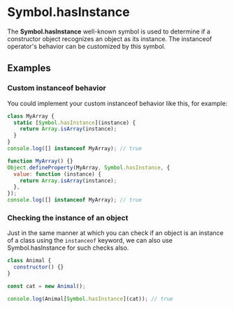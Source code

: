 # Symbol.hasInstance

The **Symbol.hasInstance** well-known symbol is used to determine if a constructor object recognizes an object as its instance. The instanceof operator's behavior can be customized by this symbol.

## Examples

### Custom instanceof behavior

You could implement your custom instanceof behavior like this, for example:

```js
class MyArray {
  static [Symbol.hasInstance](instance) {
    return Array.isArray(instance);
  }
}
console.log([] instanceof MyArray); // true
```

```js
function MyArray() {}
Object.defineProperty(MyArray, Symbol.hasInstance, {
  value: function (instance) {
    return Array.isArray(instance);
  },
});
console.log([] instanceof MyArray); // true
```

### Checking the instance of an object

Just in the same manner at which you can check if an object is an instance of a class using the `instanceof` keyword, we can also use Symbol.hasInstance for such checks also.

```js
class Animal {
  constructor() {}
}

const cat = new Animal();

console.log(Animal[Symbol.hasInstance](cat)); // true
```

